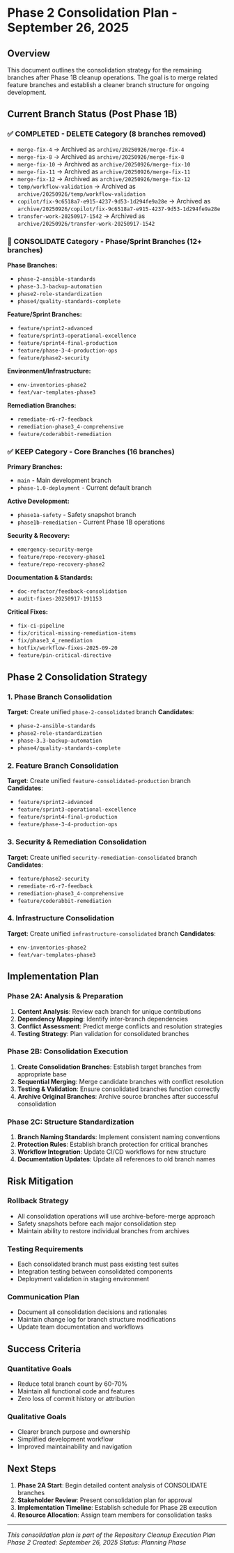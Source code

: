 # Phase 2 Consolidation Plan - September 26, 2025

## Overview
This document outlines the consolidation strategy for the remaining branches after Phase 1B cleanup operations. The goal is to merge related feature branches and establish a cleaner branch structure for ongoing development.

## Current Branch Status (Post Phase 1B)

### ✅ COMPLETED - DELETE Category (8 branches removed)
- `merge-fix-4` → Archived as `archive/20250926/merge-fix-4`
- `merge-fix-8` → Archived as `archive/20250926/merge-fix-8`
- `merge-fix-10` → Archived as `archive/20250926/merge-fix-10`
- `merge-fix-11` → Archived as `archive/20250926/merge-fix-11`
- `merge-fix-12` → Archived as `archive/20250926/merge-fix-12`
- `temp/workflow-validation` → Archived as `archive/20250926/temp/workflow-validation`
- `copilot/fix-9c6518a7-e915-4237-9d53-1d294fe9a28e` → Archived as `archive/20250926/copilot/fix-9c6518a7-e915-4237-9d53-1d294fe9a28e`
- `transfer-work-20250917-1542` → Archived as `archive/20250926/transfer-work-20250917-1542`

### 🔄 CONSOLIDATE Category - Phase/Sprint Branches (12+ branches)
**Phase Branches:**
- `phase-2-ansible-standards`
- `phase-3.3-backup-automation`
- `phase2-role-standardization`
- `phase4/quality-standards-complete`

**Feature/Sprint Branches:**
- `feature/sprint2-advanced`
- `feature/sprint3-operational-excellence`
- `feature/sprint4-final-production`
- `feature/phase-3-4-production-ops`
- `feature/phase2-security`

**Environment/Infrastructure:**
- `env-inventories-phase2`
- `feat/var-templates-phase3`

**Remediation Branches:**
- `remediate-r6-r7-feedback`
- `remediation-phase3_4-comprehensive`
- `feature/coderabbit-remediation`

### ✅ KEEP Category - Core Branches (16 branches)
**Primary Branches:**
- `main` - Main development branch
- `phase-1.0-deployment` - Current default branch

**Active Development:**
- `phase1a-safety` - Safety snapshot branch
- `phase1b-remediation` - Current Phase 1B operations

**Security & Recovery:**
- `emergency-security-merge`
- `feature/repo-recovery-phase1`
- `feature/repo-recovery-phase2`

**Documentation & Standards:**
- `doc-refactor/feedback-consolidation`
- `audit-fixes-20250917-191153`

**Critical Fixes:**
- `fix-ci-pipeline`
- `fix/critical-missing-remediation-items`
- `fix/phase3_4_remediation`
- `hotfix/workflow-fixes-2025-09-20`
- `feature/pin-critical-directive`

## Phase 2 Consolidation Strategy

### 1. Phase Branch Consolidation
**Target**: Create unified `phase-2-consolidated` branch
**Candidates**: 
- `phase-2-ansible-standards`
- `phase2-role-standardization`
- `phase-3.3-backup-automation`
- `phase4/quality-standards-complete`

### 2. Feature Branch Consolidation
**Target**: Create unified `feature-consolidated-production` branch
**Candidates**:
- `feature/sprint2-advanced`
- `feature/sprint3-operational-excellence`
- `feature/sprint4-final-production`
- `feature/phase-3-4-production-ops`

### 3. Security & Remediation Consolidation
**Target**: Create unified `security-remediation-consolidated` branch
**Candidates**:
- `feature/phase2-security`
- `remediate-r6-r7-feedback`
- `remediation-phase3_4-comprehensive`
- `feature/coderabbit-remediation`

### 4. Infrastructure Consolidation
**Target**: Create unified `infrastructure-consolidated` branch
**Candidates**:
- `env-inventories-phase2`
- `feat/var-templates-phase3`

## Implementation Plan

### Phase 2A: Analysis & Preparation
1. **Content Analysis**: Review each branch for unique contributions
2. **Dependency Mapping**: Identify inter-branch dependencies
3. **Conflict Assessment**: Predict merge conflicts and resolution strategies
4. **Testing Strategy**: Plan validation for consolidated branches

### Phase 2B: Consolidation Execution
1. **Create Consolidation Branches**: Establish target branches from appropriate base
2. **Sequential Merging**: Merge candidate branches with conflict resolution
3. **Testing & Validation**: Ensure consolidated branches function correctly
4. **Archive Original Branches**: Archive source branches after successful consolidation

### Phase 2C: Structure Standardization
1. **Branch Naming Standards**: Implement consistent naming conventions
2. **Protection Rules**: Establish branch protection for critical branches
3. **Workflow Integration**: Update CI/CD workflows for new structure
4. **Documentation Updates**: Update all references to old branch names

## Risk Mitigation

### Rollback Strategy
- All consolidation operations will use archive-before-merge approach
- Safety snapshots before each major consolidation step
- Maintain ability to restore individual branches from archives

### Testing Requirements
- Each consolidated branch must pass existing test suites
- Integration testing between consolidated components
- Deployment validation in staging environment

### Communication Plan
- Document all consolidation decisions and rationales
- Maintain change log for branch structure modifications
- Update team documentation and workflows

## Success Criteria

### Quantitative Goals
- Reduce total branch count by 60-70%
- Maintain all functional code and features
- Zero loss of commit history or attribution

### Qualitative Goals
- Clearer branch purpose and ownership
- Simplified development workflow
- Improved maintainability and navigation

## Next Steps

1. **Phase 2A Start**: Begin detailed content analysis of CONSOLIDATE branches
2. **Stakeholder Review**: Present consolidation plan for approval
3. **Implementation Timeline**: Establish schedule for Phase 2B execution
4. **Resource Allocation**: Assign team members for consolidation tasks

---
*This consolidation plan is part of the Repository Cleanup Execution Plan Phase 2*
*Created: September 26, 2025*
*Status: Planning Phase*
